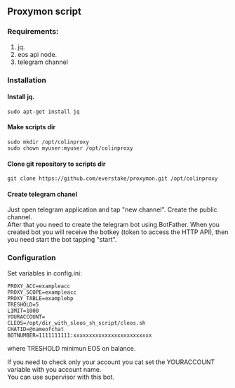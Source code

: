## Proxymon script  

### Requirements:  
1. jq.  
2. eos api node.  
3. telegram channel

### Installation
#### Install jq.  
```
sudo apt-get install jq  
```
#### Make scripts dir  
```
sudo mkdir /opt/colinproxy  
sudo chown myuser:myuser /opt/colinproxy  
```
#### Clone git repository to scripts dir  
```
git clone https://github.com/everstake/proxymon.git /opt/colinproxy  
```
#### Create telegram chanel
Just open telegram application and tap "new channel". Create the public channel.  
After that you need to create the telegram bot using BotFather. When you created bot you will receive the botkey (token to access the HTTP API), then you need start the bot tapping "start".  

### Configuration  
Set variables in config.ini:

```
PROXY_ACC=exampleacc
PROXY_SCOPE=exampleacc
PROXY_TABLE=examplebp
TRESHOLD=5
LIMIT=1000
YOURACCOUNT=
CLEOS=/opt/dir_with_sleos_sh_script/cleos.sh
CHATID=@nameofchat
BOTNUMBER=1111111111:xxxxxxxxxxxxxxxxxxxxxxxxx
```

where TRESHOLD minimun EOS on balance.

If you need to check only your account you cat set the YOURACCOUNT variable with you account name.  
You can use supervisor with this bot.  
